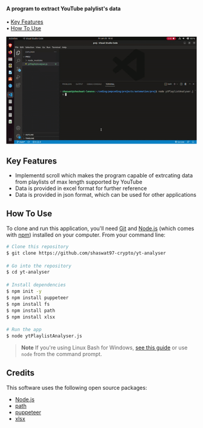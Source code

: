 
<h4 align="left">A program to extract YouTube palylist's data</h4>

<p align="left">
 • <a href="#key-features">Key Features</a> <br>
 • <a href="#how-to-use">How To Use</a> 
</p>

![screenshot](https://github.com/shaswat97-crypto/media/blob/master/ytgif.gif)


## Key Features

* Implementd scroll which makes the program capable of extrcating data from playlists of max length supported by YouTube
* Data is provided in excel format for further reference
* Data is provided in json format, which can be used for other applications


## How To Use

To clone and run this application, you'll need [Git](https://git-scm.com) and [Node.js](https://nodejs.org/en/download/) (which comes with [npm](http://npmjs.com)) installed on your computer. From your command line:

```bash
# Clone this repository
$ git clone https://github.com/shaswat97-crypto/yt-analyser

# Go into the repository
$ cd yt-analyser

# Install dependencies
$ npm init -y
$ npm install puppeteer
$ npm install fs
$ npm install path
$ npm install xlsx

# Run the app
$ node ytPlaylistAnalyser.js
```

> **Note**
> If you're using Linux Bash for Windows, [see this guide](https://www.howtogeek.com/261575/how-to-run-graphical-linux-desktop-applications-from-windows-10s-bash-shell/) or use `node` from the command prompt.

## Credits

This software uses the following open source packages:

- [Node.js](https://nodejs.org/)
- [path](https://www.npmjs.com/package/path)
- [puppeteer](https://www.npmjs.com/package/puppeteer)
- [xlsx](https://www.npmjs.com/package/xlsx)




